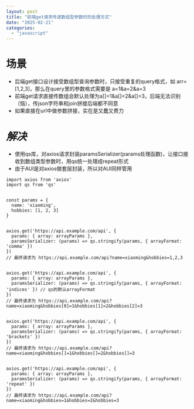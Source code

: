 ```yaml
---
layout: post
title: "前端get请求传递数组型参数时的处理方式"
date: "2025-02-21"
categories: 
  - "javascript"
---
```


# 场景

- 后端get接口设计接受数组型查询参数时，只接受重复的query格式，如 arr=\[1,2,3\]，那么在query里的参数格式需要是 a=1&a=2&a=3
- 前端get请求直接传数组会默认处理为a\[\]=1&a\[\]=2&a\[\]=3，后端无法识别（恼），传json字符串和join拼接后端都不同意
- 如果直接在url中做参数拼接，实在是又蠢又费力

# _解决_

- 使用qs库，对axios请求封装paramsSerializer(params处理函数)，让接口接收到数组类型参数时，用qs统一处理成repeat形式
- 由于AUI是对axios做套层封装，所以对AUI同样管用

```
import axios from 'axios'
import qs from 'qs'


const params = {
  name: 'xiaoming',
  hobbies: [1, 2, 3]
}


axios.get('https://api.example.com/api', {
  params: { array: arrayParams },
  paramsSerializer: (params) => qs.stringify(params, { arrayFormat: 'comma' })
})
// 最终请求为 https://api.example.com/api?name=xiaoming&hobbies=1,2,3


axios.get('https://api.example.com/api', {
  params: { array: arrayParams },
  paramsSerializer: (params) => qs.stringify(params, { arrayFormat: 'indices' }) // qs的默认arrayFormat
})
// 最终请求为 https://api.example.com/api?name=xiaoming&hobbies[0]=1&hobbies[1]=2&hobbies[2]=3


axios.get('https://api.example.com/api', {
  params: { array: arrayParams },
  paramsSerializer: (params) => qs.stringify(params, { arrayFormat: 'brackets' })
})
// 最终请求为 https://api.example.com/api?name=xiaoming&hobbies[]=1&hobbies[]=2&hobbies[]=3


axios.get('https://api.example.com/api', {
  params: { array: arrayParams },
  paramsSerializer: (params) => qs.stringify(params, { arrayFormat: 'repeat' })
})
// 最终请求为 https://api.example.com/api?name=xiaoming&hobbies=1&hobbies=2&hobbies=3
```
